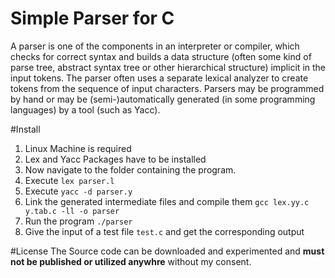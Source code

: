 Simple Parser for C
===================
A parser is one of the components in an interpreter or compiler, which checks for correct syntax and builds a data structure (often some kind of parse tree, abstract syntax tree or other hierarchical structure) implicit in the input tokens. The parser often uses a separate lexical analyzer to create tokens from the sequence of input characters. Parsers may be programmed by hand or may be (semi-)automatically generated (in some programming languages) by a tool (such as Yacc).

#Install
1. Linux Machine is required
2. Lex and Yacc Packages have to be installed
3. Now navigate to the folder containing the program.
4. Execute `lex parser.l`
5. Execute `yacc -d parser.y`
6. Link the generated intermediate files and compile them `gcc lex.yy.c y.tab.c -ll -o parser`
7. Run the program `./parser`
8. Give the input of a test file `test.c` and get the corresponding output

#License
The Source code can be downloaded and experimented and **must not be published or utilized anywhre** without my consent.
